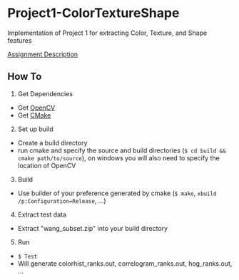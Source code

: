 Project1-ColorTextureShape
==========================

Implementation of Project 1 for extracting Color, Texture, and Shape features

[Assignment Description](http://www.cs.stevens.edu/~ghua/ghweb/CS598/Lecture%20II/Project_1.pdf)

How To
------

1. Get Dependencies
  * Get [OpenCV](http://opencv.org/)
  * Get [CMake](http://www.cmake.org/)
2. Set up build
  * Create a build directory 
  * run cmake and specify the source and build directories (`$ cd build && cmake path/to/source`), on windows you will also need to specify the location of OpenCV
3. Build
  * Use builder of your preference generated by cmake (`$ make`, `xbuild /p:Configuration=Release`, ...)
4. Extract test data
  * Extract "wang_subset.zip" into your build directory
5. Run
  * `$ Test`
  * Will generate colorhist_ranks.out, correlogram_ranks.out, hog_ranks.out, ...
